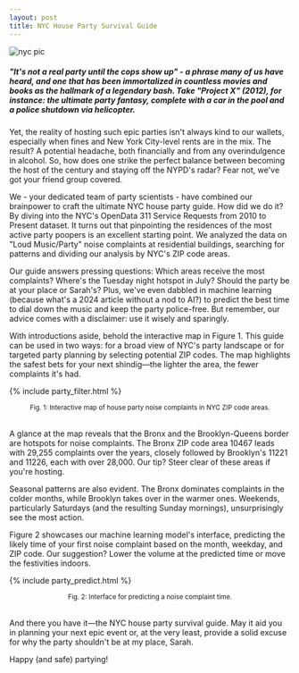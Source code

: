 ```yaml
---
layout: post
title: NYC House Party Survival Guide
---
```


![nyc pic](/lanyon/public/img/new-york-city.jpg)

##### "It's not a real party until the cops show up" - a phrase many of us have heard, and one that has been immortalized in countless movies and books as the hallmark of a legendary bash. Take "Project X" (2012), for instance: the ultimate party fantasy, complete with a car in the pool and a police shutdown via helicopter.

Yet, the reality of hosting such epic parties isn't always kind to our wallets, especially when fines and New York City-level rents are in the mix. The result? A potential headache, both financially and from any overindulgence in alcohol. So, how does one strike the perfect balance between becoming the host of the century and staying off the NYPD's radar? Fear not, we've got your friend group covered.

We - your dedicated team of party scientists - have combined our brainpower to craft the ultimate NYC house party guide. How did we do it? By diving into the NYC's OpenData 311 Service Requests from 2010 to Present dataset. It turns out that pinpointing the residences of the most active party poopers is an excellent starting point. We analyzed the data on "Loud Music/Party" noise complaints at residential buildings, searching for patterns and dividing our analysis by NYC's ZIP code areas.

Our guide answers pressing questions: Which areas receive the most complaints? Where's the Tuesday night hotspot in July? Should the party be at your place or Sarah's? Plus, we've even dabbled in machine learning (because what's a 2024 article without a nod to AI?) to predict the best time to dial down the music and keep the party police-free. But remember, our advice comes with a disclaimer: use it wisely and sparingly.

With introductions aside, behold the interactive map in Figure 1. This guide can be used in two ways: for a broad view of NYC's party landscape or for targeted party planning by selecting potential ZIP codes. The map highlights the safest bets for your next shindig—the lighter the area, the fewer complaints it's had.

{% include party_filter.html %}
<figcaption style="font-size: smaller; margin-top: 5px; text-align: center;">Fig. 1: Interactive map of house party noise complaints in NYC ZIP code areas.</figcaption>
<br>

A glance at the map reveals that the Bronx and the Brooklyn-Queens border are hotspots for noise complaints. The Bronx ZIP code area 10467 leads with 29,255 complaints over the years, closely followed by Brooklyn's 11221 and 11226, each with over 28,000. Our tip? Steer clear of these areas if you're hosting.

Seasonal patterns are also evident. The Bronx dominates complaints in the colder months, while Brooklyn takes over in the warmer ones. Weekends, particularly Saturdays (and the resulting Sunday mornings), unsurprisingly see the most action.

Figure 2 showcases our machine learning model's interface, predicting the likely time of your first noise complaint based on the month, weekday, and ZIP code. Our suggestion? Lower the volume at the predicted time or move the festivities indoors.

{% include party_predict.html %}
<figcaption style="font-size: smaller; margin-top: 5px; text-align: center;">Fig. 2: Interface for predicting a noise complaint time.</figcaption>

<br>

And there you have it—the NYC house party survival guide. May it aid you in planning your next epic event or, at the very least, provide a solid excuse for why the party shouldn't be at my place, Sarah.

Happy (and safe) partying!